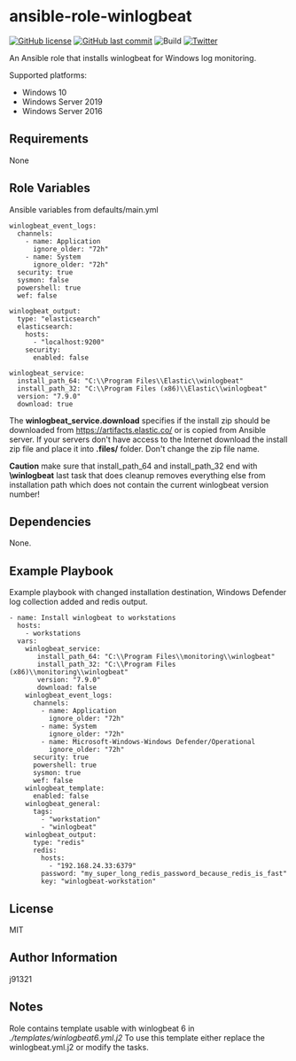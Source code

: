 ansible-role-winlogbeat
=========

[![GitHub license](https://img.shields.io/github/license/j91321/ansible-role-winlogbeat?style=flat-square)](https://github.com/j91321/ansible-role-winlogbeat/blob/master/LICENSE)
[![GitHub last commit](https://img.shields.io/github/last-commit/j91321/ansible-role-winlogbeat.svg?style=flat-square)](https://github.com/j91321/ansible-role-winlogbeat/commit/master)
![Build](https://github.com/j91321/ansible-role-winlogbeat/workflows/Test%20ansible%20role%20installation%20and%20publish%20to%20galaxy/badge.svg)
[![Twitter](https://img.shields.io/twitter/follow/j91321.svg?style=social&label=Follow)](https://twitter.com/j91321)


An Ansible role that installs winlogbeat for Windows log monitoring.

Supported platforms:

- Windows 10
- Windows Server 2019
- Windows Server 2016

Requirements
------------

None

Role Variables
--------------

Ansible variables from defaults/main.yml

```
winlogbeat_event_logs:
  channels:
    - name: Application
      ignore_older: "72h"
    - name: System
      ignore_older: "72h"
  security: true
  sysmon: false
  powershell: true
  wef: false

winlogbeat_output:
  type: "elasticsearch"
  elasticsearch:
    hosts:
      - "localhost:9200"
    security:
      enabled: false

winlogbeat_service:
  install_path_64: "C:\\Program Files\\Elastic\\winlogbeat"
  install_path_32: "C:\\Program Files (x86)\\Elastic\\winlogbeat"
  version: "7.9.0"
  download: true
```

The **winlogbeat_service.download** specifies if the install zip should be downloaded from https://artifacts.elastic.co/ or is copied from Ansible server. 
If your servers don't have access to the Internet download the install zip file and place it into **.files/** folder. Don't change the zip file name.

**Caution** make sure that install_path_64 and install_path_32 end with **\\winlogbeat** last task that does cleanup removes everything else from installation path which does not contain the current winlogbeat version number!

Dependencies
------------

None.

Example Playbook
----------------

Example playbook with changed installation destination, Windows Defender log collection added and redis output.

```
- name: Install winlogbeat to workstations
  hosts:
    - workstations
  vars:
    winlogbeat_service:
       install_path_64: "C:\\Program Files\\monitoring\\winlogbeat"
       install_path_32: "C:\\Program Files (x86)\\monitoring\\winlogbeat"
       version: "7.9.0"
       download: false
    winlogbeat_event_logs:
      channels:
        - name: Application
          ignore_older: "72h"
        - name: System
          ignore_older: "72h"
        - name: Microsoft-Windows-Windows Defender/Operational
          ignore_older: "72h"
      security: true
      powershell: true
      sysmon: true
      wef: false
    winlogbeat_template:
      enabled: false
    winlogbeat_general:
      tags:
        - "workstation"
        - "winlogbeat"
    winlogbeat_output:
      type: "redis"
      redis:
        hosts:
          - "192.168.24.33:6379"
        password: "my_super_long_redis_password_because_redis_is_fast"
        key: "winlogbeat-workstation"
```

License
-------

MIT

Author Information
------------------

j91321

Notes
-----

Role contains template usable with winlogbeat 6 in *./templates/winlogbeat6.yml.j2* To use this template either replace the winlogbeat.yml.j2 or modify the tasks.
